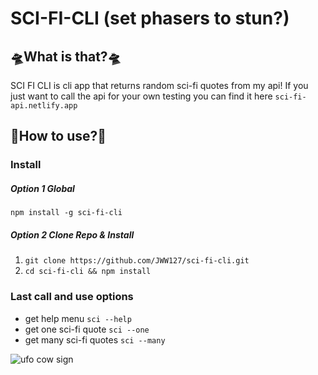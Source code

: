 # SCI-FI-CLI (set phasers to stun?)

## 🛸What is that?🛸

SCI FI CLI is cli app that returns random sci-fi quotes from my api! If you just want to call the api for your own testing you can find it here `sci-fi-api.netlify.app`

## 🤖How to use?🤖

### Install

##### Option 1 Global

`npm install -g sci-fi-cli`

##### Option 2 Clone Repo & Install

1.  `git clone https://github.com/JWW127/sci-fi-cli.git`
2.  `cd sci-fi-cli && npm install`

### Last call and use options

- get help menu
  `sci --help`
- get one sci-fi quote
  `sci --one`
- get many sci-fi quotes
  `sci --many`

![ufo cow sign](https://res.cloudinary.com/dpc3zrcvs/image/upload/v1652840477/cows_hmxmxl.png)
